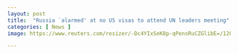 ```yaml
---
layout: post
title:  "Russia `alarmed' at no US visas to attend UN leaders meeting"
categories: [ News ]
image: https://www.reuters.com/resizer/-Dc4YIxSeK8p-qPensRuCZGlibE=/1200x0/filters:quality(80)/cloudfront-us-east-2.images.arcpublishing.com/reuters/E6E2YE4A7FOWXPFLFX7XTOPADA.jpg

---
```


<!--stackedit_data:
eyJoaXN0b3J5IjpbLTE0MTY4NDQyNDNdfQ==
-->